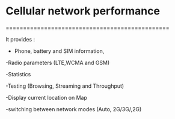 
# Cellular network performance
===============================================	

It provides : 

- Phone, battery and SIM information, 

-Radio parameters (LTE,WCMA and GSM)  

-Statistics 

-Testing (Browsing, Streaming and Throughput) 

-Display current location on Map  

-switching between network modes (Auto, 2G/3G/,2G)  




